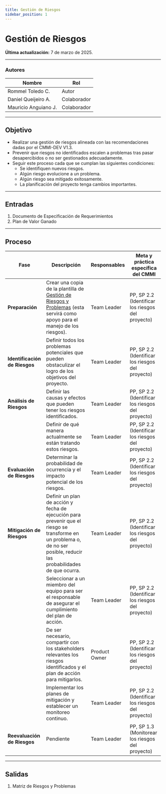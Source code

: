```yaml
---
title: Gestión de Riesgos
sidebar_position: 1
---
```


# Gestión de Riesgos

**Última actualización:** 7 de marzo de 2025.

---

### **Autores**
| **Nombre**              | **Rol**       |
|-------------------------|-------------|
| Rommel Toledo C.       | Autor       |
| Daniel Queijeiro A.    | Colaborador |
| Mauricio Anguiano J.   | Colaborador |

---

## **Objetivo**  

- Realizar una gestión de riesgos alineada con las recomendaciones dadas por el CMMI-DEV V1.3.
- Prevenir que riesgos no identificados escalen a problemas tras pasar desapercibidos o no ser gestionados adecuadamente.
- Seguir este proceso cada que se cumplan las siguientes condiciones:
  - Se identifiquen nuevos riesgos.
  - Algún riesgo evolucione a un problema.
  - Algún riesgo sea mitigado exitosamente.
  - La planificación del proyecto tenga cambios importantes.

---

## **Entradas**  

1. Documento de Especificación de Requerimientos
2. Plan de Valor Ganado

---

## **Proceso**  

| **Fase**                  | **Descripción** | **Responsables** | **Meta y práctica específica del CMMI** |
|---------------------------|----------------|------------------|-----------------------------------------|
| **Preparación**           | Crear una copia de la plantilla de [Gestión de Riesgos y Problemas](https://docs.google.com/spreadsheets/d/1GmvdZNFUk9v_0GbXoIJFn5uTSP-205IGCwFFjFO3f6A/edit) (esta servirá como apoyo para el manejo de los riesgos). | Team Leader | PP, SP 2.2 (Identificar los riesgos del proyecto) |
| **Identificación de Riesgos** | Definir todos los problemas potenciales que pueden obstaculizar el logro de los objetivos del proyecto. | Team Leader | PP, SP 2.2 (Identificar los riesgos del proyecto) |
| **Análisis de Riesgos** | Definir las causas y efectos que pueden tener los riesgos identificados. | Team Leader | PP, SP 2.2 (Identificar los riesgos del proyecto) |
| | Definir de qué manera actualmente se están tratando estos riesgos. | Team Leader | PP, SP 2.2 (Identificar los riesgos del proyecto) |
| **Evaluación de Riesgos** | Determinar la probabilidad de ocurrencia y el impacto potencial de los riesgos. | Team Leader | PP, SP 2.2 (Identificar los riesgos del proyecto) |
| **Mitigación de Riesgos** | Definir un plan de acción y fecha de ejecución para prevenir que el riesgo se transforme en un problema o, de no ser posible, reducir las probabilidades de que ocurra. | Team Leader | PP, SP 2.2 (Identificar los riesgos del proyecto) |
| | Seleccionar a un miembro del equipo para ser el responsable de asegurar el cumplimiento del plan de acción. | Team Leader | PP, SP 2.2 (Identificar los riesgos del proyecto) |
| | De ser necesario, compartir con los stakeholders relevantes los riesgos identificados y el plan de acción para mitigarlos. | Product Owner | PP, SP 2.2 (Identificar los riesgos del proyecto) |
| | Implementar los planes de mitigación y establecer un monitoreo continuo. | Team Leader | PP, SP 2.2 (Identificar los riesgos del proyecto) |
| **Reevaluación de Riesgos** | Pendiente | Team Leader | PP, SP 1.3 (Monitorear los riesgos del proyecto) |

---

## **Salidas**  

1. Matriz de Riesgos y Problemas  
